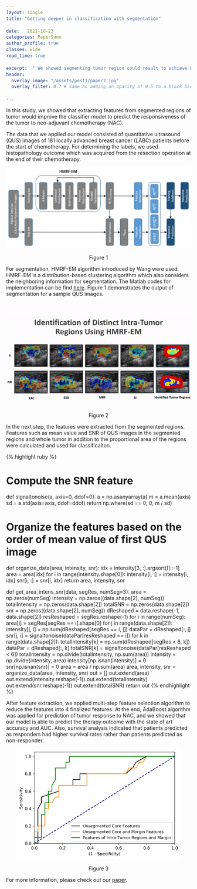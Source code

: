 ```yaml
---
layout: single
title: "Getting deeper in classification with segmentation"

date:   2021-10-23
categories: PaperSumm
author_profile: true
classes: wide
read_time: true

excerpt:  " We showed segmenting tumor region could result to achieve better and more informative biomarkers for classification."
header:
  overlay_image: "/assets/post1/paper2.jpg"
  overlay_filter: 0.7 # same as adding an opacity of 0.5 to a black background

---
```


In this study, we showed that extracting features from segmented regions of tumor would improve the classifier model to predict the responsiveness of the tumor to neo-adjuvant chemotherapy (NAC).

The data that we applied our model consisted of quantitative ultrasound (QUS) images of 181 locally advanced breast cancer (LABC) patients before the start of chemotherapy. For determining the labels, we used histopathology outcome which was acquired from the resection operation at the end of their chemotherapy.

<p align="center">
  <img alt="model" src="/assets/post1/model.png">
  <figcaption align="center">Figure 1</figcaption>
</p>


For segmentation, HMRF-EM algorithm introduced by Wang were used. HMRF-EM is a distribution-based clustering algorithm which also considers the neighboring information for segmentation. The Matlab codes for implementation can be find [here](https://www.mathworks.com/matlabcentral/fileexchange/37530-hmrf-em-image). Figure 1 demonstrates the output of segmentation for a sample QUS images.

<p align="center">
  <img alt="segmentation" src="/assets/post1/slide2.gif">
  <figcaption align="center">Figure 2</figcaption>
</p>

In the next step, the features were extracted from the segmented regions. Features such as mean value and SNR of QUS images in the segmented regions and whole tumor in addition to the proportional area of the regions were calculated and used for classificaiton. 


{% highlight ruby %}
# Compute the SNR feature 
def signaltonoise(a, axis=0, ddof=0):
    a = np.asanyarray(a)
    m = a.mean(axis)
    sd = a.std(axis=axis, ddof=ddof)
    return np.where(sd == 0, 0, m / sd)

# Organize the features based on the order of mean value of first QUS image
def organize_data(area, intensity, snr):
    idx = intensity[3, :].argsort()[::-1]
    area = area[idx]
    for i in range(intensity.shape[0]):
        intensity[i, :] = intensity[i, idx]
        snr[i, :] = snr[i, idx]
    return area, intensity, snr

def get_area_intens_snr(data, segRes, numSeg=3):
    area = np.zeros(numSeg)
    intensity = np.zeros((data.shape[2], numSeg))
    totalIntensity = np.zeros(data.shape[2])
    totalSNR = np.zeros(data.shape[2])
    snr = np.zeros((data.shape[2], numSeg))
    dReshaped = data.reshape(-1, data.shape[2])
    resReshaped = segRes.reshape(-1)
    for i in range(numSeg):
        area[i] = segRes[segRes == i].shape[0]
        for j in range(data.shape[2]):
            intensity[j, i] = np.sum(dReshaped[segRes == i, j])
            dataPar = dReshaped[:, j]
            snr[j, i] = signaltonoise(dataPar[resReshaped == i])
    for k in range(data.shape[2]):
        totalIntensity[k] = np.sum(dReshaped[segRes < 6, k])
        dataPar = dReshaped[:, k]
        totalSNR[k] = signaltonoise(dataPar[resReshaped < 6])
    totalIntensity = np.divide(totalIntensity, np.sum(area))
    intensity = np.divide(intensity, area)
    intensity[np.isnan(intensity)] = 0
    snr[np.isnan(snr)] = 0
    area = area / np.sum(area)
    area, intensity, snr = organize_data(area, intensity, snr)
    out = []
    out.extend(area)
    out.extend(intensity.reshape(-1))
    out.extend(totalIntensity)
    out.extend(snr.reshape(-1))
    out.extend(totalSNR)
    return out
{% endhighlight %}

After feature extraction, we applied multi-step feature selection algorithm to reduce the features into 4 finalized features. At the end, AdaBoost algorithm was applied for prediction of tumor response to NAC, and we showed that our model is able to predict the therapy outcome with the state of art accuracy and AUC. Also, survival analysis indicated that patients predicted as responders had higher survival rates rather than patients predicted as non-responder. 


<p align="center">
  <img alt="model" src="/assets/post1/auc.png">
  <figcaption align="center">Figure 3</figcaption>
</p>

For more information, please check out our [paper](https://pubmed.ncbi.nlm.nih.gov/34290259/).



